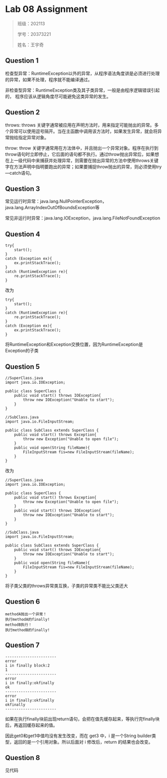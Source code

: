 # Lab 08 Assignment

> 班级：202113
>
> 学号：20373221
>
> 姓名：王宇奇

## Question 1

检查型异常：RuntimeException以外的异常，从程序语法角度讲是必须进行处理的异常，如果不处理，程序就不能编译通过。

非检查型异常：RuntimeException类及其子类异常，一般是由程序逻辑错误引起的， 程序应该从逻辑角度尽可能避免这类异常的发生。

## Question 2

throws: throws 关键字通常被应用在声明方法时，用来指定可能抛出的异常。多个异常可以使用逗号隔开。当在主函数中调用该方法时，如果发生异常，就会将异常抛给指定异常对象。

throw: throw 关键字通常用在方法体中，并且抛出一个异常对象。程序在执行到throw语句时立即停止，它后面的语句都不执行。通过throw抛出异常后，如果想在上一级代码中来捕获并处理异常，则需要在抛出异常的方法中使用throws关键字在方法声明中指明要跑出的异常；如果要捕捉throw抛出的异常，则必须使用try—catch语句。

## Question 3

常见运行时异常：java.lang.NullPointerException，java.lang.ArrayIndexOutOfBoundsException等

常见非运行时异常：java.lang.IOException，java.lang.FileNotFoundException

## Question 4

```
try{
	start();
}
catch (Exception ex){
	ex.printStackTrace();
}
catch (RuntimeException re){
	re.printStackTrace();
}
```

改为

```
try{
	start();
}
catch (RuntimeException re){
	re.printStackTrace();
}
catch (Exception ex){
	ex.printStackTrace();
}
```

将RuntimeException和Exception交换位置，因为RuntimeException是Exception的子类

## Question 5

```
//SuperClass.java
import java.io.IOException;

public class SuperClass {
    public void start() throws IOException{
        throw new IOException("Unable to start");
    }
}

//SubClass.java
import java.io.FileInputStream;

public class SubClass extends SuperClass {
    public void start() throws Exception{
        throw new Exception("Unable to open file");
    }
    public void open(String fileName){
        FileInputStream fis=new FileInputStream(fileName);
    }
}
```

改为

```
//SuperClass.java
import java.io.IOException;

public class SuperClass {
	public void start() throws Exception{
        throw new Exception("Unable to open file");
    }
    public void start() throws IOException{
        throw new IOException("Unable to start");
    }
}

//SubClass.java
import java.io.FileInputStream;

public class SubClass extends SuperClass {
    public void start() throws IOException{
        throw new IOException("Unable to start");
    }
    public void open(String fileName){
        FileInputStream fis=new FileInputStream(fileName);
    }
}
```

将子类父类的throws异常类互换，子类的异常类不能比父类还大

## Question 6

```
methodA抛出一个异常！
执行methodA的finally!
methodB执行！
执行methodB的finally!
```

## Question 7

```
-----------------------
error
i in finally block:2
1
-----------------------
error
i in finally:okfinally
ok
-----------------------
error
i in finally:okfinally
okfinally
-----------------------
```

如果在执行finally块前出现return语句，会把在值先缓存起来，等执行完finally块后，再返回缓存起来的值。

因此get0和get1中值均没有发生改变，而在 get3 中，i 是一个String builder类型，返回的是一个引用对象。所以后面对 i 修改后，return 的结果也会改变。

## Question 8

见代码
